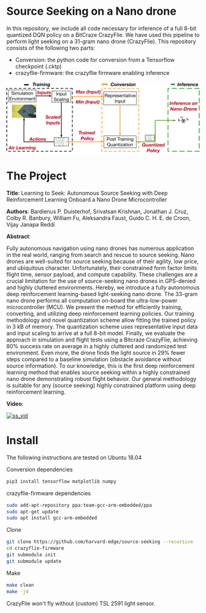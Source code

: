 # Source Seeking on a Nano drone
In this repository, we include all code necessary for inference of a full 8-bit quantized DQN policy on a BitCraze CrazyFlie. We have used this pipeline to perform light seeking on a 31-gram nano drone (CrazyFlie).
This repository consists of the following two parts:
  - Conversion: the python code for conversion from a Tensorflow checkpoint (.cktp)
  - crazyflie-firmware: the crazyflie firmware enabling inference
  
  
![Air Learning](readme_fig/pipeline_ss.png)


# The Project

**Title**: Learning to Seek: Autonomous Source Seeking with Deep Reinforcement Learning Onboard a Nano Drone Microcontroller

**Authors**: Bardienus P. Duisterhof, Srivatsan Krishnan, Jonathan J. Cruz, Colby R. Banbury, William Fu, Aleksandra Faust, Guido C. H. E. de Croon, Vijay Janapa Reddi

**Abstract**:

Fully autonomous navigation using nano drones has numerous application in the real world, ranging from search and rescue to source seeking. Nano drones are well-suited for source seeking because of their agility, low price, and ubiquitous character. Unfortunately, their constrained form factor limits flight time, sensor payload, and compute capability. These challenges are a crucial limitation for the use of source-seeking nano drones in GPS-denied and highly cluttered environments.
Hereby, we introduce a fully autonomous deep reinforcement learning-based light-seeking nano drone. The 33-gram nano drone performs all computation on-board the ultra-low-power microcontroller (MCU). We present the method for efficiently training, converting, and utilizing deep reinforcement learning policies. Our training methodology and novel quantization scheme allow fitting the trained policy in 3 kB of memory. The quantization scheme uses representative input data and input scaling to arrive at a full 8-bit model. Finally, we evaluate the approach in simulation and flight tests using a Bitcraze CrazyFlie, achieving 80\% success rate on average in a highly cluttered and randomized test environment. Even more, the drone finds the light source in 29\% fewer steps compared to a baseline simulation (obstacle avoidance without source information). To our knowledge, this is the first deep reinforcement learning method that enables source seeking within a highly constrained nano drone demonstrating robust flight behavior. Our general methodology is suitable for any (source seeking) highly constrained platform using deep reinforcement learning.

**Video**:

[![ss_vid](http://img.youtube.com/vi/wmVKbX7MOnU/0.jpg)](http://www.youtube.com/watch?v=wmVKbX7MOnU "Source Seeking Video")



# Install

The following instructions are tested on Ubuntu 18.04

Conversion dependencies
```bash
pip3 install tensorflow matplotlib numpy 
```
crazyflie-firmware dependencies
```bash
sudo add-apt-repository ppa:team-gcc-arm-embedded/ppa
sudo apt-get update
sudo apt install gcc-arm-embedded
```
Clone 
```bash
git clone https://github.com/harvard-edge/source-seeking --recursive
cd crazyflie-firmware 
git submodule init
git submodule update
```
Make
```bash
make clean
make -j4
```
CrazyFlie won't fly without (custom) TSL 2591 light sensor. 
